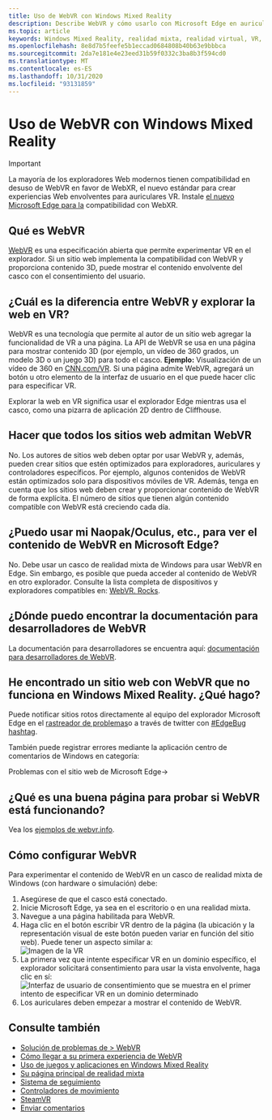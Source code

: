 ```yaml
---
title: Uso de WebVR con Windows Mixed Reality
description: Describe WebVR y cómo usarlo con Microsoft Edge en auriculares Windows Mixed Reality.
ms.topic: article
keywords: Windows Mixed Reality, realidad mixta, realidad virtual, VR, MR, WebVR, Edge, Microsoft Edge, exploración Web
ms.openlocfilehash: 8e8d7b5feefe5b1eccad0684808b40b63e9bbbca
ms.sourcegitcommit: 2da7e181e4e23eed31b59f0332c3ba8b3f594cd0
ms.translationtype: MT
ms.contentlocale: es-ES
ms.lasthandoff: 10/31/2020
ms.locfileid: "93131859"
---
```

# <a name="using-webvr-with-windows-mixed-reality"></a>Uso de WebVR con Windows Mixed Reality

>[!IMPORTANT]
>La mayoría de los exploradores Web modernos tienen compatibilidad en desuso de WebVR en favor de WebXR, el nuevo estándar para crear experiencias Web envolventes para auriculares VR. Instale [el nuevo Microsoft Edge para la](using-microsoft-edge.md) compatibilidad con WebXR.

## <a name="what-is-webvr"></a>Qué es WebVR

[WebVR](https://webvr.info) es una especificación abierta que permite experimentar VR en el explorador. Si un sitio web implementa la compatibilidad con WebVR y proporciona contenido 3D, puede mostrar el contenido envolvente del casco con el consentimiento del usuario.

## <a name="what-is-the-difference-between-webvr-and-browsing-the-web-in-vr"></a>¿Cuál es la diferencia entre WebVR y explorar la web en VR?

WebVR es una tecnología que permite al autor de un sitio web agregar la funcionalidad de VR a una página. La API de WebVR se usa en una página para mostrar contenido 3D (por ejemplo, un vídeo de 360 grados, un modelo 3D o un juego 3D) para todo el casco. **Ejemplo:** Visualización de un vídeo de 360 en [CNN.com/VR](http://cnn.com/vr). Si una página admite WebVR, agregará un botón u otro elemento de la interfaz de usuario en el que puede hacer clic para especificar VR.

Explorar la web en VR significa usar el explorador Edge mientras usa el casco, como una pizarra de aplicación 2D dentro de Cliffhouse.

## <a name="do-all-websites-support-webvr"></a>Hacer que todos los sitios web admitan WebVR

No. Los autores de sitios web deben optar por usar WebVR y, además, pueden crear sitios que estén optimizados para exploradores, auriculares y controladores específicos. Por ejemplo, algunos contenidos de WebVR están optimizados solo para dispositivos móviles de VR. Además, tenga en cuenta que los sitios web deben crear y proporcionar contenido de WebVR de forma explícita. El número de sitios que tienen algún contenido compatible con WebVR está creciendo cada día.

## <a name="can-i-use-my-viveoculus-etc-to-view-webvr-content-in-microsoft-edge"></a>¿Puedo usar mi Naopak/Oculus, etc., para ver el contenido de WebVR en Microsoft Edge?

No. Debe usar un casco de realidad mixta de Windows para usar WebVR en Edge. Sin embargo, es posible que pueda acceder al contenido de WebVR en otro explorador. Consulte la lista completa de dispositivos y exploradores compatibles en: [WebVR. Rocks](http://webvr.rocks/).

## <a name="where-can-i-find-the-webvr-developer-documentation"></a>¿Dónde puedo encontrar la documentación para desarrolladores de WebVR

La documentación para desarrolladores se encuentra aquí: [documentación para desarrolladores de WebVR](https://docs.microsoft.com/microsoft-edge/webvr/).

## <a name="ive-found-a-website-with-webvr-that-doesnt-work-in-windows-mixed-reality-what-do-i-do"></a>He encontrado un sitio web con WebVR que no funciona en Windows Mixed Reality. ¿Qué hago?

Puede notificar sitios rotos directamente al equipo del explorador Microsoft Edge en el [rastreador de problemas](https://developer.microsoft.com/en-us/microsoft-edge/platform/issues/)o a través de twitter con [#EdgeBug hashtag](https://blogs.windows.com/msedgedev/2016/08/11/edgebug-twitter/).

También puede registrar errores mediante la aplicación centro de comentarios de Windows en categoría:

Problemas con el sitio web de Microsoft Edge->

## <a name="what-is-a-good-page-to-test-if-webvr-is-working"></a>¿Qué es una buena página para probar si WebVR está funcionando?

Vea los [ejemplos de webvr.info](http://webvr.info/samples/XX-vr-controllers.html).

## <a name="how-do-i-set-up-webvr"></a>Cómo configurar WebVR

Para experimentar el contenido de WebVR en un casco de realidad mixta de Windows (con hardware o simulación) debe:

1. Asegúrese de que el casco está conectado.
2. Inicie Microsoft Edge, ya sea en el escritorio o en una realidad mixta.
3. Navegue a una página habilitada para WebVR.
4. Haga clic en el botón escribir VR dentro de la página (la ubicación y la representación visual de este botón pueden variar en función del sitio web). Puede tener un aspecto similar a: \
   ![Imagen de la VR](images/75px-enter-vr.png)
5. La primera vez que intente especificar VR en un dominio específico, el explorador solicitará consentimiento para usar la vista envolvente, haga clic en sí: ![Interfaz de usuario de consentimiento que se muestra en el primer intento de especificar VR en un dominio determinado](images/1053px-Webvr-consent-ui.png)
6. Los auriculares deben empezar a mostrar el contenido de WebVR.

## <a name="see-also"></a>Consulte también

* [Solución de problemas de > WebVR](webvr-questions.md)
* [Cómo llegar a su primera experiencia de WebVR](using-games-and-apps-in-windows-mixed-reality.md#how-to-get-into-your-first-webvr-experience)
* [Uso de juegos y aplicaciones en Windows Mixed Reality](using-games-and-apps-in-windows-mixed-reality.md)
* [Su página principal de realidad mixta](your-mixed-reality-home.md)
* [Sistema de seguimiento](tracking-system.md)
* [Controladores de movimiento](controllers-in-wmr.md)
* [SteamVR](using-steamvr-with-windows-mixed-reality.md)
* [Enviar comentarios](filing-feedback.md)
